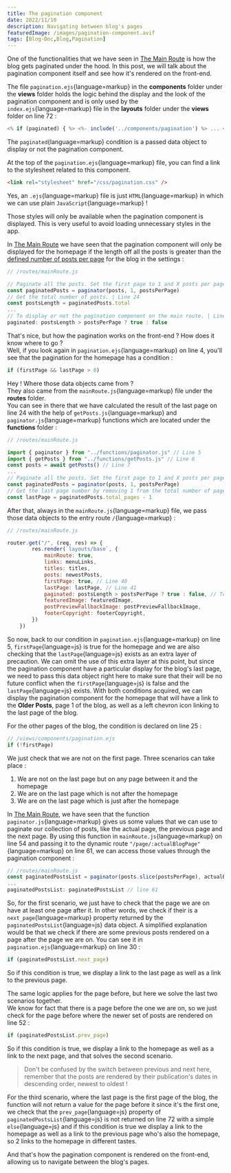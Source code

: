 ```yaml
---
title: The pagination component
date: 2022/11/10
description: Navigating between blog's pages
featuredImage: /images/pagination-component.avif
tags: [Blog-Doc,Blog,Pagination]
---
```

One of the functionalities that we have seen in [The Main Route](/posts/the-main-route) is how the blog gets paginated under the hood. In this post, we will talk about the pagination component itself and see how it's rendered on the front-end.

The file `pagination.ejs`{language=markup} in the **components** folder under the **views** folder holds the logic behind the display and the look of the pagination component and is only used by the `index.ejs`{language=markup} file in the **layouts** folder under the **views** folder on line 72 :

```js
<% if (paginated) { %> <%- include('../components/pagination') %> ... <% } %>
```

The `paginated`{language=markup} condition is a passed data object to display or not the pagination component.

At the top of the `pagination.ejs`{language=markup} file, you can find a link to the stylesheet related to this component.

```html
<link rel="stylesheet" href="/css/pagination.css" />
```

Yes, an `.ejs`{language=markup} file is just `HTML`{language=markup} in which we can use plain `JavaScript`{language=markup} !

Those styles will only be available when the pagination component is displayed. This is very useful to avoid loading unnecessary styles in the app.

In [The Main Route](/posts/the-main-route) we have seen that the pagination component will only be displayed for the homepage if the length off all the posts is greater than the [defined number of posts per page](http://localhost:3000/admin-config/#posts-per-page) for the blog in the settings :

```js
// /routes/mainRoute.js

// Paginate all the posts. Set the first page to 1 and X posts per page. | Line 21
const paginatedPosts = paginator(posts, 1, postsPerPage)
// Get the total number of posts. | Line 24
const postsLength = paginatedPosts.total
...
// To display or not the pagination component on the main route. | Line 42
paginated: postsLength > postsPerPage ? true : false
```

That's nice, but how the pagination works on the front-end ? How does it know where to go ?  
Well, if you look again in `pagination.ejs`{language=markup} on line 4, you'll see that the pagination for the homepage has a condition :

```js
if (firstPage && lastPage > 0)
```

Hey ! Where those data objects came from ?  
They also came from the `mainRoute.js`{language=markup} file under the **routes** folder.  
You can see in there that we have calculated the result of the last page on line 24 with the help of `getPosts.js`{language=markup} and `paginator.js`{language=markup} functions which are located under the **functions** folder :

```js
// /routes/mainRoute.js

import { paginator } from "../functions/paginator.js" // Line 5
import { getPosts } from "../functions/getPosts.js" // Line 6
const posts = await getPosts() // Line 7
...
// Paginate all the posts. Set the first page to 1 and X posts per page. | Line 21
const paginatedPosts = paginator(posts, 1, postsPerPage)
// Get the last page number by removing 1 from the total number of pages. | Line 23
const lastPage = paginatedPosts.total_pages - 1
```

After that, always in the `mainRoute.js`{language=markup} file, we pass those data objects to the entry route `/`{language=markup} :

```js
// /routes/mainRoute.js

router.get("/", (req, res) => {
		res.render(`layouts/base`, {
			mainRoute: true,
			links: menuLinks,
			titles: titles,
			posts: newestPosts,
			firstPage: true, // Line 40
			lastPage: lastPage, // Line 41
			paginated: postsLength > postsPerPage ? true : false, // To display or not the pagination component on the main route.
			featuredImage: featuredImage,
			postPreviewFallbackImage: postPreviewFallbackImage,
			footerCopyright: footerCopyright,
		})
	})
```

So now, back to our condition in `pagination.ejs`{language=markup} on line 5, `firstPage`{language=js} is true for the homepage and we are also checking that the `lastPage`{language=js} exists as an extra layer of precaution. We can omit the use of this extra layer at this point, but since the pagination component have a particular display for the blog's last page, we need to pass this data object right here to make sure that their will be no future conflict when the `firstPage`{language=js} is false and the `lastPage`{language=js} exists. With both conditions acquired, we can display the pagination component for the homepage that will have a link to the **Older Posts**, page 1 of the blog, as well as a left chevron icon linking to the last page of the blog.

For the other pages of the blog, the condition is declared on line 25 :

```js
// /views/components/pagination.ejs
if (!firstPage)
```

We just check that we are not on the first page. Three scenarios can take place :

1. We are not on the last page but on any page between it and the homepage
2. We are on the last page which is not after the homepage
3. We are on the last page which is just after the homepage

In [The Main Route](/posts/the-main-route), we have seen that the function `paginator.js`{language=markup} gives us some values that we can use to paginate our collection of posts, like the actual page, the previous page and the next page. By using this function in `mainRoute.js`{language=markup} on line 54 and passing it to the dynamic route `"/page/:actualBlogPage"`{language=markup} on line 61, we can access those values through the pagination component :

```js
// /routes/mainRoute.js
const paginatedPostsList = paginator(posts.slice(postsPerPage), actualBlogPage, postsPerPage) // line 54
...
paginatedPostsList: paginatedPostsList // line 61
```

So, for the first scenario, we just have to check that the page we are on have at least one page after it. In other words, we check if their is a `next_page`{language=markup} property returned by the `paginatedPostsList`{language=js} data object. A simplified explanation would be that we check if there are some previous posts rendered on a page after the page we are on. You can see it in `pagination.ejs`{language=markup} on line 30 :

```js
if (paginatedPostsList.next_page)
```

So if this condition is true, we display a link to the last page as well as a link to the previous page.

The same logic applies for the page before, but here we solve the last two scenarios together.  
We know for fact that there is a page before the one we are on, so we just check for the page before where the newer set of posts are rendered on line 52 :

```js
if (paginatedPostsList.prev_page)
```

So if this condition is true, we display a link to the homepage as well as a link to the next page, and that solves the second scenario.

> Don't be confused by the switch between previous and next here, remember that the posts are rendered by their publication's dates in descending order, newest to oldest !

For the third scenario, where the last page is the first page of the blog, the function will not return a value for the page before it since it's the first one, we check that the `prev_page`{language=js} property of `paginatedPostsList`{language=js} is not returned on line 72 with a simple `else`{language=js} and if this condition is true we display a link to the homepage as well as a link to the previous page who's also the homepage, so 2 links to the homepage in different tastes.

And that's how the pagination component is rendered on the front-end, allowing us to navigate between the blog's pages.
